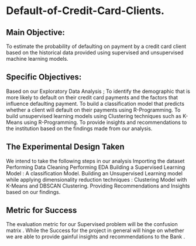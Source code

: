# Default-of-Credit-Card-Clients.

## Main Objective: 
To estimate the probability of defaulting on  payment by a credit card client based on the historical data provided using supervised and unsupervised machine learning models.


## Specific Objectives: 

Based on our  Exploratory Data Analysis ; To identify the demographic that is more likely to  default on their credit card payments and the factors that influence defaulting payment.
 To build a classification model that predicts whether a client will default on their payments using R-Programming.
To build unsupervised learning models using Clustering techniques such as K-Means using R-Programming.
To provide insights and recommendations to the institution based on the findings made from our analysis.


## The Experimental Design Taken

We intend to take the following steps in our analysis
Importing the dataset
Performing Data Cleaning
Performing EDA
Building a Supervised Learning Model : A classification Model.
Building an Unsupervised Learning model while applying dimensionality reduction techniques : Clustering Model with K-Means and DBSCAN Clustering.
Providing Recommendations and Insights based on our findings.

## Metric for Success 

The evaluation metric for our Supervised problem will be the confusion matrix .
While the Success for the project in general will hinge on whether we are able to provide gainful insights and recommendations to the Bank .



